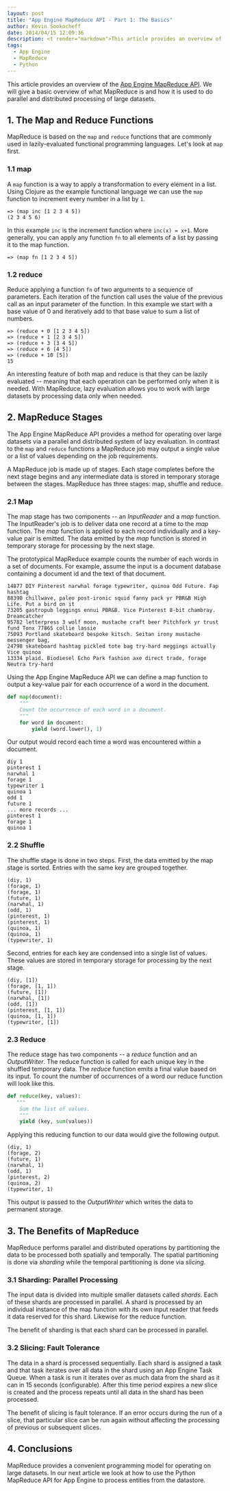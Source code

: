 ```yaml
---
layout: post
title: "App Engine MapReduce API - Part 1: The Basics"
author: Kevin Sookocheff
date: 2014/04/15 12:09:36
description: <t render="markdown">This article provides an overview of the [App Engine MapReduce API](https://developers.google.com/appengine/docs/python/dataprocessing/). We will give a basic overview of what MapReduce is and how it is used to do parallel and distributed processing of large datasets.</t>
tags: 
  - App Engine
  - MapReduce
  - Python
---
```


This article provides an overview of the [App Engine MapReduce
API](https://developers.google.com/appengine/docs/python/dataprocessing/). We
will give a basic overview of what MapReduce is and how it is used to do
parallel and distributed processing of large datasets.

## 1. The Map and Reduce Functions

MapReduce is based on the `map` and `reduce` functions that are commonly used in
lazily-evaluated functional programming languages. Let's look at `map` first.

### 1.1 map

A `map` function is a way to apply a transformation to every element in a list.
Using Clojure as the example functional language we can use the `map` function
to increment every number in a list by `1`.

```
=> (map inc [1 2 3 4 5])
(2 3 4 5 6)
```

In this example `inc` is the increment function where `inc(x) = x+1`. More
generally, you can apply any function `fn` to all elements of a list by passing
it to the map function.

```
=> (map fn [1 2 3 4 5])
```

### 1.2 reduce

Reduce applying a function `fn` of two arguments to a sequence of parameters.
Each iteration of the function call uses the value of the previous call as an
input parameter of the function. In this example we start with a base value of 0
and iteratively add to that base value to sum a list of numbers.

```
=> (reduce + 0 [1 2 3 4 5])
=> (reduce + 1 [2 3 4 5])
=> (reduce + 3 [3 4 5])
=> (reduce + 6 [4 5])
=> (reduce + 10 [5])
15
```

An interesting feature of both map and reduce is that they can be lazily
evaluated -- meaning that each operation can be performed only when it is
needed. With MapReduce, lazy evaluation allows you to work with large datasets
by processing data only when needed. 

## 2. MapReduce Stages

The App Engine MapReduce API provides a method for operating over large datasets
via a parallel and distributed system of lazy evaluation. In contrast to the
`map` and `reduce` functions a MapReduce job may output a single value or a list
of values depending on the job requirements. 

A MapReduce job is made up of stages. Each stage completes before the next stage
begins and any intermediate data is stored in temporary storage between the
stages. MapReduce has three stages: map, shuffle and reduce.

### 2.1 Map

The map stage has two components -- an *InputReader* and a *map* function. The
InputReader's job is to deliver data one record at a time to the *map* function.
The *map* function is applied to each record individually and a key-value pair
is emitted. The data emitted by the *map* function is stored in temporary
storage for processing by the next stage.

The prototypical MapReduce example counts the number of each words in a set of
documents. For example, assume the input is a document database containing a
document id and the text of that document.

```
14877 DIY Pinterest narwhal forage typewriter, quinoa Odd Future. Fap hashtag 
88390 chillwave, paleo post-ironic squid fanny pack yr PBR&B High Life. Put a bird on it
73205 gastropub leggings ennui PBR&B. Vice Pinterest 8-bit chambray. Dreamcatcher
95782 letterpress 3 wolf moon, mustache craft beer Pitchfork yr trust fund Tonx 77865 collie lassie
75093 Portland skateboard bespoke kitsch. Seitan irony mustache messenger bag,
24798 skateboard hashtag pickled tote bag try-hard meggings actually Vice quinoa
13334 plaid. Biodiesel Echo Park fashion axe direct trade, forage Neutra try-hard
```

Using the App Engine MapReduce API we can define a map function to output a
key-value pair for each occurrence of a word in the document.

```python
def map(document):
    """
	Count the occurrence of each word in a document.
    """
    for word in document:
    	yield (word.lower(), 1)
```

Our output would record each time a word was encountered within a document.

```
diy 1
pinterest 1
narwhal 1
forage 1
typewriter 1
quinoa 1
odd 1
future 1
... more records ...
pinterest 1
forage 1
quinoa 1
```

### 2.2 Shuffle

The shuffle stage is done in two steps. First, the data emitted by the map stage
is sorted. Entries with the same key are grouped together. 

```
(diy, 1)
(forage, 1)
(forage, 1)
(future, 1)
(narwhal, 1)
(odd, 1)
(pinterest, 1)
(pinterest, 1)
(quinoa, 1)
(quinoa, 1)
(typewriter, 1)
```

Second, entries for each key are condensed into a single list of values. These
values are stored in temporary storage for processing by the next stage.

```
(diy, [1])
(forage, [1, 1])
(future, [1])
(narwhal, [1])
(odd, [1])
(pinterest, [1, 1])
(quinoa, [1, 1])
(typewriter, [1])
```

### 2.3 Reduce

The reduce stage has two components -- a *reduce* function and an
*OutputWriter*. The reduce function is called for each unique key in the
shuffled temporary data. The *reduce* function emits a final value based on its
input. To count the number of occurrences of a word our reduce function will
look like this.

```python
def reduce(key, values):
   """
	Sum the list of values.
    """
    yield (key, sum(values))
```

Applying this reducing function to our data would give the following output.

```
(diy, 1)
(forage, 2)
(future, 1)
(narwhal, 1)
(odd, 1)
(pinterest, 2)
(quinoa, 2)
(typewriter, 1)
```

This output is passed to the *OutputWriter* which writes the data to permanent storage.

## 3. The Benefits of MapReduce

MapReduce performs parallel and distributed operations by partitioning the data
to be processed both spatially and temporally. The spatial partitioning is done
via *sharding* while the temporal partitioning is done via *slicing*.

### 3.1 Sharding: Parallel Processing

The input data is divided into multiple smaller datasets called *shards*. Each
of these shards are processed in parallel. A shard is processed by an individual
instance of the map function with its own input reader that feeds it data
reserved for this shard. Likewise for the reduce function.

The benefit of sharding is that each shard can be processed in parallel.

### 3.2 Slicing: Fault Tolerance

The data in a shard is processed sequentially. Each shard is assigned a task and
that task iterates over all data in the shard using an App Engine Task Queue.
When a task is run it iterates over as much data from the shard as it can in 15
seconds (configurable). After this time period expires a new slice is created
and the process repeats until all data in the shard has been processed.

The benefit of slicing is fault tolerance. If an error occurs during the run of
a slice, that particular slice can be run again without affecting the processing
of previous or subsequent slices.

## 4. Conclusions

MapReduce provides a convenient programming model for operating on large
datasets. In our next article we look at how to use the Python MapReduce API for
App Engine to process entities from the datastore.
